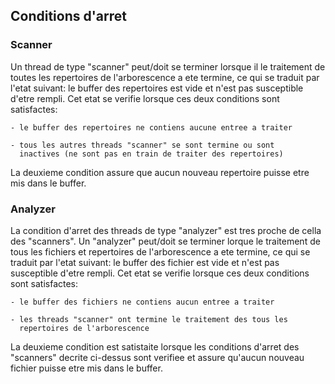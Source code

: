 

## Conditions d'arret 

### Scanner 

Un thread de type "scanner" peut/doit se terminer lorsque il le
traitement de toutes les repertoires de l'arborescence a ete termine,
ce qui se traduit par l'etat suivant: le buffer des repertoires est
vide et n'est pas susceptible d'etre rempli. 
Cet etat se verifie lorsque ces deux conditions sont satisfactes:

    - le buffer des repertoires ne contiens aucune entree a traiter

    - tous les autres threads "scanner" se sont termine ou sont 
      inactives (ne sont pas en train de traiter des repertoires)

La deuxieme condition assure que aucun nouveau repertoire puisse
etre mis dans le buffer. 

### Analyzer 

La condition d'arret des threads de type "analyzer" est tres proche
de cella des "scanners". Un "analyzer" peut/doit se terminer lorque 
le traitement de tous les fichiers et repertoires de l'arborescence
a ete termine, ce qui se traduit par l'etat suivant: le buffer des
fichier est vide et n'est pas susceptible d'etre rempli.
Cet etat se verifie lorsque ces deux conditions sont satisfactes:

    - le buffer des fichiers ne contiens aucun entree a traiter

    - les threads "scanner" ont termine le traitement des tous les 
      repertoires de l'arborescence

La deuxieme condition est satistaite lorsque les conditions d'arret
des "scanners" decrite ci-dessus sont verifiee et assure qu'aucun
nouveau fichier puisse etre mis dans le buffer.


